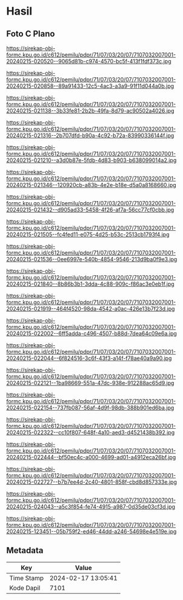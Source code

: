# Hasil

## Foto C Plano

https://sirekap-obj-formc.kpu.go.id/c612/pemilu/pdpr/71/07/03/20/07/7107032007001-20240215-020520--9065d81b-c974-4570-bc5f-413f1fdf373c.jpg

https://sirekap-obj-formc.kpu.go.id/c612/pemilu/pdpr/71/07/03/20/07/7107032007001-20240215-020858--89a91433-12c5-4ac3-a3a9-91f11d044a0b.jpg

https://sirekap-obj-formc.kpu.go.id/c612/pemilu/pdpr/71/07/03/20/07/7107032007001-20240215-021138--3b33fe81-2b2b-49fa-8d79-ac90502a4026.jpg

https://sirekap-obj-formc.kpu.go.id/c612/pemilu/pdpr/71/07/03/20/07/7107032007001-20240215-021316--2b707dfd-b90a-4c92-b72a-83990336144f.jpg

https://sirekap-obj-formc.kpu.go.id/c612/pemilu/pdpr/71/07/03/20/07/7107032007001-20240215-021210--a3d0b87e-5fdb-4d83-b903-b638099014a2.jpg

https://sirekap-obj-formc.kpu.go.id/c612/pemilu/pdpr/71/07/03/20/07/7107032007001-20240215-021346--120920cb-a83b-4e2e-b18e-d5a0a8168660.jpg

https://sirekap-obj-formc.kpu.go.id/c612/pemilu/pdpr/71/07/03/20/07/7107032007001-20240215-021432--d905ad33-5458-4f26-af7a-56cc77cf0cbb.jpg

https://sirekap-obj-formc.kpu.go.id/c612/pemilu/pdpr/71/07/03/20/07/7107032007001-20240215-021505--fc4fed11-e075-4d25-b53c-2513cb1793f4.jpg

https://sirekap-obj-formc.kpu.go.id/c612/pemilu/pdpr/71/07/03/20/07/7107032007001-20240215-021536--0ee6997e-540b-4854-9546-213d9ba0f9e3.jpg

https://sirekap-obj-formc.kpu.go.id/c612/pemilu/pdpr/71/07/03/20/07/7107032007001-20240215-021840--8b86b3b1-3dda-4c88-909c-f86ac3e0eb1f.jpg

https://sirekap-obj-formc.kpu.go.id/c612/pemilu/pdpr/71/07/03/20/07/7107032007001-20240215-021919--464f4520-98da-4542-a0ac-426e13b7f23d.jpg

https://sirekap-obj-formc.kpu.go.id/c612/pemilu/pdpr/71/07/03/20/07/7107032007001-20240215-022002--6ff5adda-c496-4507-b88d-7dea64c09e6a.jpg

https://sirekap-obj-formc.kpu.go.id/c612/pemilu/pdpr/71/07/03/20/07/7107032007001-20240215-022044--6f824516-3c6f-43f3-a14f-f78ae40a9a90.jpg

https://sirekap-obj-formc.kpu.go.id/c612/pemilu/pdpr/71/07/03/20/07/7107032007001-20240215-022121--1ba98669-551a-47dc-938e-912288ac65d9.jpg

https://sirekap-obj-formc.kpu.go.id/c612/pemilu/pdpr/71/07/03/20/07/7107032007001-20240215-022154--737fb087-56af-4d9f-98db-388b901ed6ba.jpg

https://sirekap-obj-formc.kpu.go.id/c612/pemilu/pdpr/71/07/03/20/07/7107032007001-20240215-022322--cc10f807-648f-4a10-aed3-d4521438b392.jpg

https://sirekap-obj-formc.kpu.go.id/c612/pemilu/pdpr/71/07/03/20/07/7107032007001-20240215-022444--bf50ec4c-a000-4699-ad01-a4912eca26bf.jpg

https://sirekap-obj-formc.kpu.go.id/c612/pemilu/pdpr/71/07/03/20/07/7107032007001-20240215-022727--b7b7ee4d-2c40-4801-858f-cbd8d857333e.jpg

https://sirekap-obj-formc.kpu.go.id/c612/pemilu/pdpr/71/07/03/20/07/7107032007001-20240215-024043--a5c3f854-fe74-4915-a987-0d35de03cf3d.jpg

https://sirekap-obj-formc.kpu.go.id/c612/pemilu/pdpr/71/07/03/20/07/7107032007001-20240215-123451--05b759f2-ed46-44dd-a246-54698e4e519e.jpg


## Metadata

| Key        | Value               |
| ---------- | ------------------- |
| Time Stamp | 2024-02-17 13:05:41 |
| Kode Dapil | 7101                |



